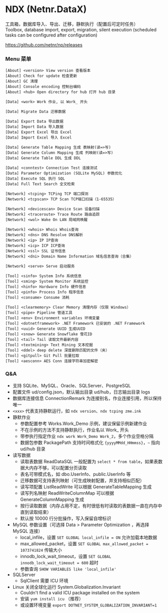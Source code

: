 # NDX (Netnr.DataX)
工具箱，数据库导入、导出、迁移，静默执行（配置后可定时任务）  
Toolbox, database import, export, migration, silent execution (scheduled tasks can be configured after configuration)

https://github.com/netnr/np/releases

### Menu 菜单
```
[About] <version> View version 查看版本
[About] Check for update 检查更新
[About] GC 清理
[About] Console encoding 控制台编码
[About] <hub> Open directory for hub 打开 hub 目录

[Data] <work> Work 作业, 以 Work_ 开头

[Data] Migrate Data 迁移数据

[Data] Export Data 导出数据
[Data] Import Data 导入数据
[Data] Export Excel 导出 Excel
[Data] Import Excel 导入 Excel

[Data] Generate Table Mapping 生成 表映射(读=>写)
[Data] Generate Column Mapping 生成 列映射(读=>写)
[Data] Generate Table DDL 生成 DDL

[Data] <conntest> Connection Test 连接测试
[Data] Parameter Optimization (SQLite MySQL) 参数优化
[Data] Execute SQL 执行 SQL
[Data] Full Text Search 全文检索

[Network] <tcping> TCPing TCP 端口探测
[Network] <tcpscan> TCP Scan TCP端口扫描（1-65535）

[Network] <devicescan> Device Scan 设备扫描
[Network] <traceroute> Trace Route 路由追踪
[Network] <wol> Wake On LAN 局域网唤醒

[Network] <whois> Whois Whois查询
[Network] <dns> DNS Resolve DNS解析
[Network] <ip> IP IP查询
[Network] <icp> ICP ICP查询
[Network] <ssl> SSL 证书信息
[Network] <dni> Domain Name Information 域名信息查询（合集）

[Network] <serve> Serve 启动服务

[Tool] <sinfo> System Info 系统信息
[Tool] <sming> System Monitor 系统监控
[Tool] <hinfo> Hardware Info 硬件信息
[Tool] <pinfo> Process Info 程序信息
[Tool] <consume> Consume 消耗

[Tool] <clearmemory> Clear Memory 清理内存（仅限 Windows）
[Tool] <pipe> Pipeline 管道工具
[Tool] <env> Environment variables 环境变量
[Tool] <dotnetframework> .NET Framework 已安装的 .NET Framework
[Tool] <uuid> Generate UUID 生成UUID
[Tool] <snow> Generate Snowflake 雪花ID
[Tool] <tail> Tail 读取文件最新内容
[Tool] <textmining> Text Mining 文本挖掘
[Tool] <ddel> deep delete 深度删除匹配的文件（夹）
[Tool] <gitpull> Git Pull 批量拉取
[Tool] <aesconn> AES Conn 连接字符串加密解密
```

### Q&A
- 支持 SQLite、MySQL、Oracle、SQLServer、PostgreSQL
- 配置文件 ud/config.json，默认输出目录 ud/hub，日志输出目录 logs
- 数据库连接信息 ConnectionRemark 为连接别名，作业连接引用，所以保持唯一
- `<xxx>` 代表支持静默运行，如 `ndx version`、`ndx tcping zme.ink`
- 静默作业
  - 参数配置参考 Works.Work_Demo 示例，建议保留示例新建作业
  - 不在示例的方法不支持静默执行，作业名以 Work_ 开头
  - 带参执行指定作业 `ndx work Work_Demo Work_2`，多个作业空格分隔
  - 数据包参数 PackagePath 支持时间格式化 `{yyyyMMdd_HHmmss}`，`~` 指向 ud/hub 目录
- 读写数据
  - 读取表数据 ReadDataSQL 一般配置为 `select * from table`，如果表数据大内存不够，可以配置分页读取
  - 表名可带模式名，如 dbo.UserInfo、public.UserInfo 等
  - 迁移数据可支持表列映射（可生成映射配置，并支持相似匹配）
  - 读写项配置 ListReadWrite 可以根据 GenerateTableMapping 生成
  - 读写列名映射 ReadWriteColumnMap 可以根据 GenerateColumnMapping 生成
  - 按行读取数据（内存占用不定，有时很低有时读取的表数据一直在内存中直到读取结束）
  - 默认按 10000 行分批操作，写入保留自增标识
- MySQL 参数设置（可选择 Data > Parameter Optimization ，再选择 MySQL 连接）
  - local_infile，设置 `SET GLOBAL local_infile = ON` 允许加载本地数据
  - max_allowed_packet，设置 `SET GLOBAL max_allowed_packet = 1073741824` 传输大小
  - innodb_lock_wait_timeout，设置 `SET GLOBAL innodb_lock_wait_timeout = 600` 超时
  - 参数查询 `SHOW VARIABLES like 'local_infile'`
- SQLServer
  - SqlClient 需要 ICU 环境
- Linux 关闭全球化运行 System.Globalization.Invariant
  - Couldn't find a valid ICU package installed on the system
  - 安装 `yum install icu` （推荐）
  - 或设置环境变量 `export DOTNET_SYSTEM_GLOBALIZATION_INVARIANT=1`